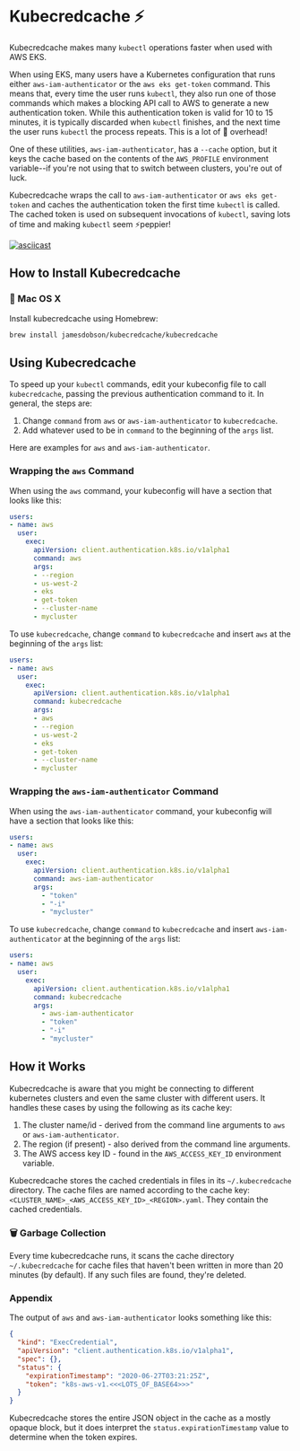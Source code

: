 # Kubecredcache ⚡️

Kubecredcache makes many `kubectl` operations faster when used with AWS EKS.

When using EKS, many users have a Kubernetes configuration that runs either
`aws-iam-authenticator` or the `aws eks get-token` command. This means that,
every time the user runs `kubectl`, they also run one of those commands which
makes a blocking API call to AWS to generate a new authentication token. While
this authentication token is valid for 10 to 15 minutes, it is typically
discarded when `kubectl` finishes, and the next time the user runs `kubectl`
the process repeats. This is a lot of 🐢 overhead!

One of these utilities, `aws-iam-authenticator`, has a `--cache` option, but
it keys the cache based on the contents of the `AWS_PROFILE` environment
variable--if you're not using that to switch between clusters, you're out of
luck.

Kubecredcache wraps the call to `aws-iam-authenticator` or `aws eks get-token`
and caches the authentication token the first time `kubectl` is called.
The cached token is used on subsequent invocations of `kubectl`, saving lots
of time and making `kubectl` seem ⚡️peppier!

[![asciicast](https://asciinema.org/a/355611.svg)](https://asciinema.org/a/355611)

## How to Install Kubecredcache

### 🍎 Mac OS X

Install kubecredcache using Homebrew:

```bash
brew install jamesdobson/kubecredcache/kubecredcache
```

## Using Kubecredcache

To speed up your `kubectl` commands, edit your kubeconfig file to call
`kubecredcache`, passing the previous authentication command to it. In general,
the steps are:

1. Change `command` from `aws` or `aws-iam-authenticator` to `kubecredcache`.
2. Add whatever used to be in `command` to the beginning of the `args` list.

Here are examples for `aws` and `aws-iam-authenticator`.

### Wrapping the `aws` Command

When using the `aws` command, your kubeconfig will have a section that looks
like this:

```yaml
users:
- name: aws
  user:
    exec:
      apiVersion: client.authentication.k8s.io/v1alpha1
      command: aws
      args:
      - --region
      - us-west-2
      - eks
      - get-token
      - --cluster-name
      - mycluster
```

To use `kubecredcache`, change `command` to `kubecredcache` and insert `aws`
at the beginning of the `args` list:

```yaml
users:
- name: aws
  user:
    exec:
      apiVersion: client.authentication.k8s.io/v1alpha1
      command: kubecredcache
      args:
      - aws
      - --region
      - us-west-2
      - eks
      - get-token
      - --cluster-name
      - mycluster
```

### Wrapping the `aws-iam-authenticator` Command

When using the `aws-iam-authenticator` command, your kubeconfig will have a
section that looks like this:

```yaml
users:
- name: aws
  user:
    exec:
      apiVersion: client.authentication.k8s.io/v1alpha1
      command: aws-iam-authenticator
      args:
        - "token"
        - "-i"
        - "mycluster"
```

To use `kubecredcache`, change `command` to `kubecredcache` and insert
`aws-iam-authenticator` at the beginning of the `args` list:

```yaml
users:
- name: aws
  user:
    exec:
      apiVersion: client.authentication.k8s.io/v1alpha1
      command: kubecredcache
      args:
        - aws-iam-authenticator
        - "token"
        - "-i"
        - "mycluster"
```

## How it Works

Kubecredcache is aware that you might be connecting to different kubernetes
clusters and even the same cluster with different users. It handles these
cases by using the following as its cache key:

1. The cluster name/id - derived from the command line arguments to `aws` or
`aws-iam-authenticator`.
2. The region (if present) - also derived from the command line arguments.
3. The AWS access key ID - found in the `AWS_ACCESS_KEY_ID` environment
variable.

Kubecredcache stores the cached credentials in files in its `~/.kubecredcache`
directory. The cache files are named according to the cache key:
`<CLUSTER_NAME>_<AWS_ACCESS_KEY_ID>_<REGION>.yaml`. They contain the cached
credentials.

### 🗑 Garbage Collection

Every time kubecredcache runs, it scans the cache directory `~/.kubecredcache`
for cache files that haven't been written in more than 20 minutes (by default).
If any such files are found, they're deleted.

### Appendix

The output of `aws` and `aws-iam-authenticator` looks something like this:

```json
{
  "kind": "ExecCredential",
  "apiVersion": "client.authentication.k8s.io/v1alpha1",
  "spec": {},
  "status": {
    "expirationTimestamp": "2020-06-27T03:21:25Z",
    "token": "k8s-aws-v1.<<<LOTS_OF_BASE64>>>"
  }
}
```

Kubecredcache stores the entire JSON object in the cache as a mostly opaque
block, but it does interpret the `status.expirationTimestamp` value to
determine when the token expires.
